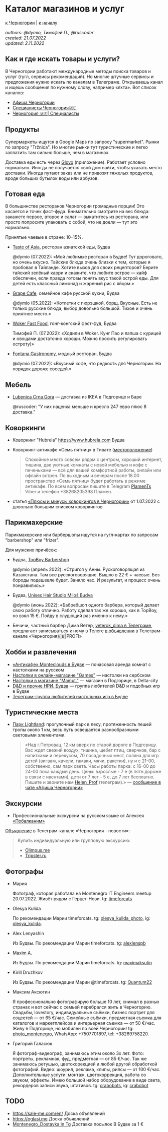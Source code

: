 Каталог магазинов и услуг
=========================

[к Черногории](./README.md) | [к началу](/README.md)

_authors: @dymio, Тимофей П., @ruscoder
<br/>created: 21.07.2022
<br/>updated: 2.11.2022_

## Как и где искать товары и услуги?

В Черногории работают международные методы поиска товаров и услуг (гугл, сервисы рекомендаций).
Но многие штучные сервисы и предложения нужно искать по каналам в Телеграме.
Открываешь канал и ищешь сообщения по нужному слову, например «яхта».
Вот список каналов:

- [Афиша Черногории](https://t.me/AfishaMonte)
- [Специалисты Черногория🇲🇪](https://t.me/Montenegrospecialists)
- [Черногория 🇲🇪| Специалисты](https://t.me/SpecialistsMontenegro)

## Продукты

Супермаркеты ищутся в Google Maps по запросу "supermarket".
Рынки по запросу "Tržnica". Но многие рынки тут туристические и легко заплатить там сильно больше, чем в магазинах.

Доставка еды есть через [Glovo](https://glovoapp.com) (приложение).
Работает условно нормально. Иногда не получается свой дом найти, чтобы указать место доставки. Иногда путают заказ или не привозят тяжелых продуктов, вроде больших бутылок воды или арбузов.


## Готовая еда

В большинстве ресторанов Черногории громадные порции! Это касается и точек фэст-фуда. Внимательно смотрите на вес блюда: закажете первое, второе и салат — выкатитесь из ресторана, или просто попросите упаковать с собой, что не доели — тут это нормально.

Принятые чаевые в стране: 10–15%.

* [Taste of Asia](https://goo.gl/maps/nLpKDRFtK6Pnr4j47), ресторан азиатской еды, Будва

    @dymio (07.2022): «Мой любимые ресторан в Будве! Тут дороговато, но очень вкусно. Тайские блюда очень близки к тем, которые я пробовал в Тайланде. Хотите вызов для своих рецепторов? Берите тайский зелёный карри и скажите, что любите острое — кайф обеспечен, если правда готовы понять вкус такой острой еды. Для детей есть классный лимонад и жареный рис с яйцом.»

* [Grape Cafe](https://g.page/GrapeCafe?share), семейное кафе русской кухни, Будва

    @dymio (05.2022): «Котлетки с пюрэшкой, борщ. Вкусные. Есть не только русские блюда, выбор довольно большой. Тихое и очень приятное место.»

* [Woker Fast Food](https://goo.gl/maps/8xnXTq2zudPLV1a6A), гонг-конгский фэст-фуд, Будва

    Тимофей П. (07.2022): «Ходили в Woker. Кунг Пао и лапша с курицей и овощами достаточно хороши. Можно просить регулировать остроту)»

* [Fontana Gastronomy](https://goo.gl/maps/Y4ip1XS89DayMhrs7), модный ресторан, Будва

    @dymio (07.2022): «Вкусный кофе, что редкость для Черногории. На порядок дороже соседей.»

## Мебель

* [Lubenica Crna Gora](https://instagram.com/lubenica_crna_gora) — доставка из IKEA в Подгорице и Баре

    @ruscoder: "У них наценка меньше и кресло 247 евро плюс 8 доставка."

## Коворкинги

- Коворкинг "Hubrela" https://www.hubrela.com Будва

- Коворкинг-антикафе «Семь пятниц» в Тивате ([местоположение](https://maps.app.goo.gl/rT4yKnLqfE6VnGAn7))

    > Спокойное место совсем рядом с центром, хороший интернет, тишина, две уютные комнаты с новой мебелью и кофе с печеньками — всё для вашей комфортной работы, онлайн или офлайн встреч.
    > По выходным и вечерам после 18.00 пространство «Семь пятниц» будет работать в режиме антикафе.
    > По всем вопросам пишите в Telegram [PlamenTs](https://t.me/PlamenTs) Viber и телефон +38268205398 Пламен.

- статья [«Плюсы и минусы коворкингов в Черногории»](https://gomonte.me/blog/post/13/) от 1.07.2022 с довольно большим списком коворкингов

## Парикмахерские

Парикмахерские или барбершопы ищутся на гугл-картах по запросам "barbershop" или "frizer".

Для мужских причёсок:

- Будва, [TopBoy Barbershop](https://goo.gl/maps/3mDuHT31f3wfUghq9)

    @dymio (апрель 2022): «Стригся у Анны. Рускоговорящая из Казахстана. Там все русскоговорящие.
    Вышло в 22 € + чаевые. Без бороды подешевле будет. Заняло час.
    И результат, и процесс очень понравились.»

- Будва, [Unisex Hair Studio Miloš Budva](https://goo.gl/maps/djx6RSoCB1HG6hWKA)

    @dymio (июнь 2022): «Бабребшоп одного барбера, который делает свою работу отлично.
    Работу сделал так же хорошо, как в TopBoy, но взял 15 €. Пойду в слудющий раз именно к нему.»

- Бечичи, частный барбер Дима Ветер, [veterok_dima в Телеграме](https://t.me/veterok_dima), предлагает записываться к нему в Телеге [в объявлении](https://t.me/uslugimonte/4785) в Телеграм-канале «Черногория🇲🇪|PROFI»

## Хобби и развлечения

- [«Антикафе» Monteclouds в Будве](https://t.me/games_in_montenegro) — почасовая аренда комнат с настолками на русском
- [Настолки в онлайн-магазине "Games"](https://www.games.co.me/drustvene-igre) — настолки на сербском
- [Настолки в магазине "Mamut."](https://www.mamut.me/drustvene-igre) — магазин в Подгорице, в Delta-city
- [D&D и прочие НРИ. Будва](https://t.me/Monte_Dragons) — группа любителей D&D и подобных игр в Будве
- [Телеграм-группа любителей настольных игр в Будве](https://t.me/+BEjqRXn0jD0zNWJi)


## Туристические места

- [Парк Lightland](https://goo.gl/maps/2hEYfYjTa9ENgG486): прогулочный парк в лесу, протяженность пешей тропы около 1 км, весь путь освещается разнообразными световыми элементами.

    > «Над г.Петровац, 12 км вверх по старой дороге в Подгорицу.
    > Вас ждет свежий воздух, тишина, щебет птиц, сверчков, бар с напитками и перекусом, 70 посадочных мест, поляна для игр детей (вигвам, качели, гамаки, мячи, ракетки), ну и с 21-00, собственно, сам парк света.
    > Часы работы парка: с 16-00 до 24-00 пока каждый день. Цены: взрослые - 7 е (в пятн.дороже в связи с ивентами), дети от 7 лет - 5 е, до 7 лет бесплатно. Пишите и звоните нам [Helen_Prof](https://t.me/Helen_Prof) (телеграм).» — [сообщение в чате «Афиша Черногории»](https://t.me/AfishaMonte/2388)

## Экскурсии

* Профессиональные экскурсии на русском языке от Алексея [«Побалканим»](https://pobalkanim.ru/activities/)

[Объявление](https://t.me/VillaEdelweissMontenegro/4808) в Телеграм-канале «Черногория - новости»:

> Купить индивидуальную или групповую экскурсию:
>
> - [Olimpus.me](https://olimpus.me/ekskursii-chernogorii)
> - [Tripster.ru](https://experience.tripster.ru)

## Фотографы

* Мария

    Фотограф, которая работала на Montenegro IT Engineers meetup 20.07.2022.
    Живёт рядом с Герцег-Нови.
    tg: [timeforcats](https://t.me/timeforcats)

* Olesya Kulida

    По рекомендации Марии timeforcats.
    tg: [olesya_kulida_photo](https://t.me/olesya_kulida_photo),
    ig: [olesya_kulida](https://www.instagram.com/olesya_kulida).

* Alex Lenyashin

    Из Будвы. По рекомендации Марии timeforcats.
    tg: [alexlenspb](https://t.me/alexlenspb)

* Maxim A.

    Из Будвы. По рекомендации Марии timeforcats.
    tg: [maximaksutin](https://t.me/maximaksutin)

* Kirill Druzhkov

    Из Будвы. По рекомендации Марии @timeforcats.
    tg: [Quantum22](https://t.me/Quantum22)

* Максим Аксютин

    Я профессионально фотографирую больше 10 лет, снимал в разных странах и вот сейчас с семьей перебрался жить в Черногорию.
    Свадьбы, lovestory, индивидуальные съёмки, бизнес портрет для соцсетей — от 65 €/час. Семейные съёмки, предметная съемка для каталогов и маркетплейсов и интерьерная съемка — от 50 €/час.
    Живу в Подгорице, но мобилен по всей Черногории!
    tg: [photo_montenegro](https://t.me/photo_montenegro),
    WhatsApp: +7507701897,
    tel: +38269758220.


* Григорий Галасюк

    Я фотограф-видеограф, занимаюсь этим около 3х лет.
    Фото: портреты, рекламная, фуд, предметная — от 85 €/час. Так же занимаюсь ретушью, цветокорекцией и любой другой обработкой фотографий.
    Видео: шоурил, реклама, клипы, рилсы — от 100 €/час. Дополнительные услуги: монтаж, цветокоррекция, работа со звуком, эффекты. Имею большой набор оборудование в виде света, рекордеров записи звука, штативов.
    tg: [crabobots](https://t.me/crabobots),
    ig: [crabobot](https://www.instagram.com/crabobot/)

## TODO

- https://sale-me.com/en/ Доска объявлений
- https://oglasi.me Доска объявлений
- [Montenegro_Dostavka in Tg](https://t.me/Montenegro_Dostavka) Доставка посылок В Будве за 1 €
